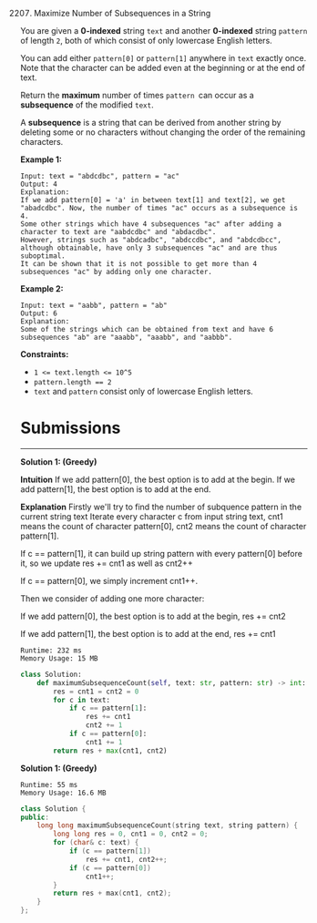 2207. Maximize Number of Subsequences in a String

You are given a **0-indexed** string `text` and another **0-indexed** string `pattern` of length `2`, both of which consist of only lowercase English letters.

You can add either `pattern[0]` or `pattern[1]` anywhere in `text` exactly once. Note that the character can be added even at the beginning or at the end of text.

Return the **maximum** number of times `pattern `can occur as a **subsequence** of the modified `text`.

A **subsequence** is a string that can be derived from another string by deleting some or no characters without changing the order of the remaining characters.

 

**Example 1:**
```
Input: text = "abdcdbc", pattern = "ac"
Output: 4
Explanation:
If we add pattern[0] = 'a' in between text[1] and text[2], we get "abadcdbc". Now, the number of times "ac" occurs as a subsequence is 4.
Some other strings which have 4 subsequences "ac" after adding a character to text are "aabdcdbc" and "abdacdbc".
However, strings such as "abdcadbc", "abdccdbc", and "abdcdbcc", although obtainable, have only 3 subsequences "ac" and are thus suboptimal.
It can be shown that it is not possible to get more than 4 subsequences "ac" by adding only one character.
```

**Example 2:**
```
Input: text = "aabb", pattern = "ab"
Output: 6
Explanation:
Some of the strings which can be obtained from text and have 6 subsequences "ab" are "aaabb", "aaabb", and "aabbb".
```

**Constraints:**

* `1 <= text.length <= 10^5`
* `pattern.length == 2`
* `text` and `pattern` consist only of lowercase English letters.

# Submissions
---
**Solution 1: (Greedy)**

__Intuition__
If we add pattern[0], the best option is to add at the begin.
If we add pattern[1], the best option is to add at the end.


__Explanation__
Firstly we'll try to find the number of subquence pattern in the current string text
Iterate every character c from input string text,
cnt1 means the count of character pattern[0],
cnt2 means the count of character pattern[1].

If c == pattern[1],
it can build up string pattern with every pattern[0] before it,
so we update res += cnt1 as well as cnt2++

If c == pattern[0],
we simply increment cnt1++.

Then we consider of adding one more character:

If we add pattern[0],
the best option is to add at the begin,
res += cnt2

If we add pattern[1],
the best option is to add at the end,
res += cnt1

```
Runtime: 232 ms
Memory Usage: 15 MB
```
```python
class Solution:
    def maximumSubsequenceCount(self, text: str, pattern: str) -> int:
        res = cnt1 = cnt2 = 0
        for c in text:
            if c == pattern[1]:
                res += cnt1
                cnt2 += 1
            if c == pattern[0]:
                cnt1 += 1
        return res + max(cnt1, cnt2)
```

**Solution 1: (Greedy)**
```
Runtime: 55 ms
Memory Usage: 16.6 MB
```
```c++
class Solution {
public:
    long long maximumSubsequenceCount(string text, string pattern) {
        long long res = 0, cnt1 = 0, cnt2 = 0;
        for (char& c: text) {   
            if (c == pattern[1])
                res += cnt1, cnt2++;
            if (c == pattern[0])
                cnt1++;
        }
        return res + max(cnt1, cnt2);
    }
};
```
